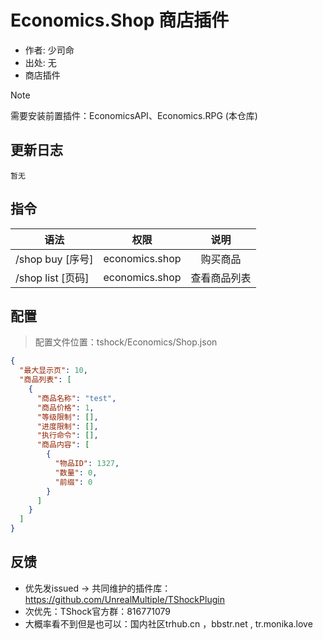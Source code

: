 # Economics.Shop 商店插件

- 作者: 少司命
- 出处: 无
- 商店插件

> [!NOTE]  
> 需要安装前置插件：EconomicsAPI、Economics.RPG (本仓库) 

## 更新日志

```
暂无
```

## 指令

| 语法              |      权限      |     说明     |
| ----------------- | :------------: | :----------: |
| /shop buy [序号]  | economics.shop |   购买商品   |
| /shop list [页码] | economics.shop | 查看商品列表 |

## 配置
> 配置文件位置：tshock/Economics/Shop.json
```json
{
  "最大显示页": 10,
  "商品列表": [
    {
      "商品名称": "test",
      "商品价格": 1,
      "等级限制": [],
      "进度限制": [],
      "执行命令": [],
      "商品内容": [
        {
          "物品ID": 1327,
          "数量": 0,
          "前缀": 0
        }
      ]
    }
  ]
}
```
## 反馈
- 优先发issued -> 共同维护的插件库：https://github.com/UnrealMultiple/TShockPlugin
- 次优先：TShock官方群：816771079
- 大概率看不到但是也可以：国内社区trhub.cn ，bbstr.net , tr.monika.love
